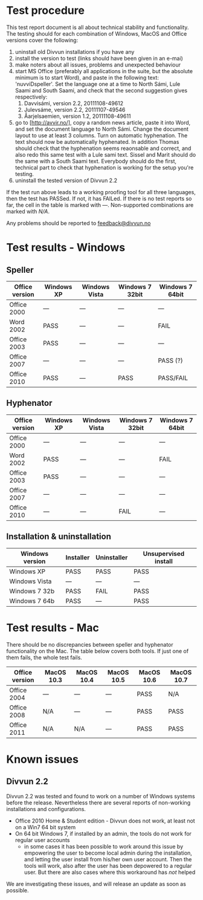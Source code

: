 # Test procedure

This test report document is all about technical stability and functionality. The
testing should for each combination of Windows, MacOS and Office versions cover the
following:

1. uninstall old Divvun installations if you have any
1. install the version to test (links should have been given in an e-mai)
1. make noters about all issues, problems and unexpected behaviour
1. start MS Office (preferably all applications in the suite, but the absolute
  minimum is to start Word), and paste in the following text: 'nuvviDspeller'.
  Set the language one at a time to North Sámi, Lule Saami and South Saami, and
  check that the second suggestion gives respectively:
    1. Davvisámi, version 2.2, 20111108-49612
    1. Julevsáme, version 2.2, 20111107-49546
    1. Åarjelsaemien, version 1.2, 20111108-49611
1. go to [http://avvir.no/], copy a random news article, paste it into Word, and set the
  document language to North Sámi. Change the document layout to use at least 3
  columns. Turn on automatic hyphenation. The text should now be automatically
  hyphenated.
  In addition Thomas should check that the hyphenation seems reaonsable and correct, and also redo this same test with a Lule sami text.  Sissel and Marit should do the same with a South Saami text. Everybody should do the first, technical part to check that hyphenation is working for the setup you're testing.
1. uninstall the tested version of Divvun 2.2

If the test run above leads to a working proofing tool for all three languages, then the test
has PASSed. If not, it has FAILed. If there is no test reports so far, the cell
in the table is marked with —. Non-supported combinations are marked with *N/A*.

Any problems should be reported to [feedback@divvun.no](mailto:feedback@divvun.no)

# Test results - Windows

## Speller
|   Office version | Windows XP | Windows Vista | Windows 7 32bit | Windows 7 64bit
| --- | --- | --- | --- | ---
|   Office 2000    |      —      |      —         |      —           |      —
|   Word   2002    |    PASS     |      —         |      —           |     FAIL
|   Office 2003    |    PASS     |      —         |      —           |      —
|   Office 2007    |      —      |      —         |      —           |     PASS (?)
|   Office 2010    |    PASS     |      —         |     PASS         |     PASS/FAIL

## Hyphenator
|   Office version | Windows XP | Windows Vista | Windows 7 32bit | Windows 7 64bit
| --- | --- | --- | --- | ---
|   Office 2000    |      —      |      —         |      —           |      —
|   Word   2002    |    PASS     |      —         |      —           |     FAIL
|   Office 2003    |    PASS     |      —         |      —           |      —
|   Office 2007    |      —      |      —         |      —           |      —
|   Office 2010    |      —      |      —         |     FAIL         |      —

## Installation & uninstallation
|   Windows version | Installer | Uninstaller | Unsupervised install
| --- | --- | --- | ---
|   Windows XP      |    PASS     |     PASS    |     PASS
|   Windows Vista   |      —      |      —      |      —
|   Windows 7 32b   |    PASS     |     FAIL    |     PASS
|   Windows 7 64b   |    PASS     |      —      |     PASS

# Test results - Mac

There should be no discrepancies between speller and hyphenator functionality on
the Mac. The table below covers both tools. If just one of them fails, the whole
test fails.

|   Office version | MacOS 10.3 | MacOS 10.4 | MacOS 10.5 | MacOS 10.6 | MacOS 10.7
| --- | --- | --- | --- | --- | ---
|   Office 2004    |      —      |      —      |      —      |    PASS     |     N/A
|   Office 2008    |     N/A     |      —      |      —      |    PASS     |     PASS
|   Office 2011    |     N/A     |     N/A     |      —      |    PASS     |     PASS

# Known issues

## Divvun 2.2

Divvun 2.2 was tested and found to work on a number of Windows systems before the release. Nevertheless there are several reports of non-working installations and configurations.

* Office 2010 Home & Student edition - Divvun does not work, at least not on a Win7 64 bit system
* On 64 bit Windows 7, if installed by an admin, the tools do not work for regular user accounts
    - in some cases it has been possible to work around this issue by empowering the user to become local admin during the installation, and letting the user install from his/her own user account. Then the tools will work, also after the user has been depowered to a regular user. But there are also cases where this workaround has *not* helped

We are investigating these issues, and will release an update as soon as possible.
